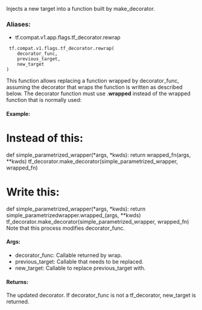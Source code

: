 Injects a new target into a function built by make_decorator.
### Aliases:
- tf.compat.v1.app.flags.tf_decorator.rewrap

```
 tf.compat.v1.flags.tf_decorator.rewrap(
    decorator_func,
    previous_target,
    new_target
)
```
This function allows replacing a function wrapped by decorator_func, assuming the decorator that wraps the function is written as described below.
The decorator function must use <decorator name>.__wrapped__ instead of the wrapped function that is normally used:
#### Example:
# Instead of this:
def simple_parametrized_wrapper(*args, *kwds): return wrapped_fn(args, **kwds)
tf_decorator.make_decorator(simple_parametrized_wrapper, wrapped_fn)
# Write this:
def simple_parametrized_wrapper(*args, *kwds): return simple_parametrizedwrapper.wrapped_(args, **kwds)
tf_decorator.make_decorator(simple_parametrized_wrapper, wrapped_fn)
Note that this process modifies decorator_func.
#### Args:
- decorator_func: Callable returned by wrap.
- previous_target: Callable that needs to be replaced.
- new_target: Callable to replace previous_target with.
#### Returns:
The updated decorator. If decorator_func is not a tf_decorator, new_target is returned.
